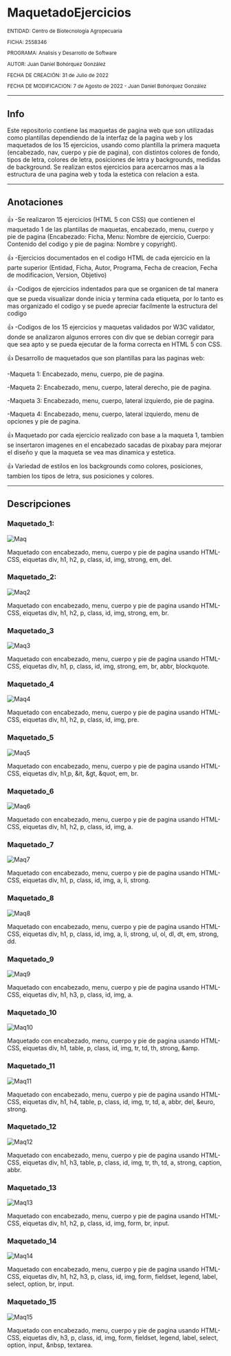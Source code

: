 # MaquetadoEjercicios

<sub>
  
ENTIDAD: Centro de Biotecnología Agropecuaria

FICHA: 2558346

PROGRAMA: Analisis y Desarrollo de Software

AUTOR: Juan Daniel Bohórquez González

FECHA DE CREACIÓN: 31 de Julio de 2022

FECHA DE MODIFICACION: 7 de Agosto de 2022 - Juan Daniel Bohórquez González
  
</sub>

-----------------------------------------------------------------------------------------------------------------------------------------------------------------------

## Info

Este repositorio contiene las maquetas de pagina web que son utilizadas como plantillas dependiendo de la interfaz de la pagina web y los maquetados de los 15 ejercicios, usando como plantilla la primera maqueta (encabezado, nav, cuerpo y pie de pagina), con distintos colores de fondo, tipos de letra, colores de letra, posiciones de letra y backgrounds, medidas de background. Se realizan estos ejercicios para acercarnos mas a la estructura de una pagina web y toda la estetica con relacion a esta.

-----------------------------------------------------------------------------------------------------------------------------------------------------------------------

## Anotaciones

:+1: -Se realizaron 15 ejercicios (HTML 5 con CSS) que contienen el maquetado 1 de las plantillas de maquetas, encabezado, menu, cuerpo y pie de pagina (Encabezado: Ficha, Menu: Nombre de ejercicio, Cuerpo: Contenido del codigo y pie de pagina: Nombre y copyright).

:+1: -Ejercicios documentados en el codigo HTML de cada ejercicio en la parte superior (Entidad, Ficha, Autor, Programa, Fecha de creacion, Fecha de modificacion, Version, Objetivo)

:+1: -Codigos de ejercicios indentados para que se organicen de tal manera que se pueda visualizar donde inicia y termina cada etiqueta, por lo tanto es mas organizado el codigo y se puede apreciar facilmente la estructura del codigo

:+1: -Codigos de los 15 ejercicios y maquetas validados por W3C validator, donde se analizaron algunos errores con div que se debian corregir para que sea apto y se pueda ejecutar de la forma correcta en HTML 5 con CSS.

:+1: Desarrollo de maquetados que son plantillas para las paginas web:

-Maqueta 1: Encabezado, menu, cuerpo, pie de pagina.

-Maqueta 2: Encabezado, menu, cuerpo, lateral derecho, pie de pagina.

-Maqueta 3: Encabezado, menu, cuerpo, lateral izquierdo, pie de pagina.

-Maqueta 4: Encabezado, menu, cuerpo, lateral izquierdo, menu de opciones y pie de pagina.

:+1: Maquetado por cada ejercicio realizado con base a la maqueta 1, tambien se insertaron imagenes en el encabezado sacadas de pixabay para mejorar el diseño y que la maqueta se vea mas dinamica y estetica.

:+1: Variedad de estilos en los backgrounds como colores, posiciones, tambien los tipos de letra, sus posiciones y colores.

-----------------------------------------------------------------------------------------------------------------------------------------------------------------------

## Descripciones

### Maquetado_1:

![Maq](https://user-images.githubusercontent.com/110575826/185756223-d9a64ed0-3ae5-48f9-affc-ebb9634ff052.jpg)

Maquetado con encabezado, menu, cuerpo y pie de pagina usando HTML-CSS, eiquetas div, h1, h2, p, class, id, img, strong, em, del.

### Maquetado_2:

![Maq2](https://user-images.githubusercontent.com/110575826/184455326-b5e91c06-c5fa-4c37-81ec-4d5e0576d138.jpg)

Maquetado con encabezado, menu, cuerpo y pie de pagina usando HTML-CSS, eiquetas div, h1, h2, p, class, id, img, strong, em, br.

### Maquetado_3

![Maq3](https://user-images.githubusercontent.com/110575826/184455760-fbfdcc4f-79e0-4ea6-8820-6f7f9ffab929.jpg)

Maquetado con encabezado, menu, cuerpo y pie de pagina usando HTML-CSS, eiquetas div, h1, p, class, id, img, strong, em, br, abbr, blockquote.

### Maquetado_4

![Maq4](https://user-images.githubusercontent.com/110575826/184456086-1822fd48-c33b-4ed9-b067-d39d1bfa8bb1.jpg)

Maquetado con encabezado, menu, cuerpo y pie de pagina usando HTML-CSS, eiquetas div, h1, h2, p, class, id, img, pre.

### Maquetado_5

![Maq5](https://user-images.githubusercontent.com/110575826/184456328-dfe339b1-6668-48ae-962d-afa5ed5018d8.jpg)

Maquetado con encabezado, menu, cuerpo y pie de pagina usando HTML-CSS, eiquetas div, h1,p, &it, &gt, &quot, em, br.

### Maquetado_6

![Maq6](https://user-images.githubusercontent.com/110575826/185756262-4ec151cd-c7e4-4c80-ba7e-24d015602f0f.jpg)

Maquetado con encabezado, menu, cuerpo y pie de pagina usando HTML-CSS, eiquetas div, h1, h2, p, class, id, img, a.

### Maquetado_7

![Maq7](https://user-images.githubusercontent.com/110575826/185756272-56d37671-05f0-44f7-aee4-4b2a72bd6b12.jpg)

Maquetado con encabezado, menu, cuerpo y pie de pagina usando HTML-CSS, eiquetas div, h1, p, class, id, img, a, li, strong.

### Maquetado_8

![Maq8](https://user-images.githubusercontent.com/110575826/185756275-9f5a974d-ec9f-440d-a7c4-cc0fcbbfe43a.jpg)

Maquetado con encabezado, menu, cuerpo y pie de pagina usando HTML-CSS, eiquetas div, h1, p, class, id, img, a, li, strong, ul, ol, dl, dt, em, strong, dd.

### Maquetado_9

![Maq9](https://user-images.githubusercontent.com/110575826/185756281-903f82ef-4dcb-4611-878e-f09fbba5dc16.jpg)

Maquetado con encabezado, menu, cuerpo y pie de pagina usando HTML-CSS, eiquetas div, h1, h3, p, class, id, img, a.

### Maquetado_10

![Maq10](https://user-images.githubusercontent.com/110575826/185756290-3fa4d6f6-0c6e-48a4-becc-67d3c6c4bb10.jpg)

Maquetado con encabezado, menu, cuerpo y pie de pagina usando HTML-CSS, eiquetas div, h1, table, p, class, id, img, tr, td, th, strong, &amp.

### Maquetado_11

![Maq11](https://user-images.githubusercontent.com/110575826/185756298-37cc4afb-0ec4-4cd3-9c38-55a80193fb8a.jpg)

Maquetado con encabezado, menu, cuerpo y pie de pagina usando HTML-CSS, eiquetas div, h1, h4, table, p, class, id, img, tr, td, a, abbr, del, &euro, strong. 

### Maquetado_12

![Maq12](https://user-images.githubusercontent.com/110575826/185756310-ad89c124-88f5-4fa1-839a-d72e9d40c4ae.jpg)

Maquetado con encabezado, menu, cuerpo y pie de pagina usando HTML-CSS, eiquetas div, h1, h3, table, p, class, id, img, tr, th, td, a, strong, caption, abbr.

### Maquetado_13

![Maq13](https://user-images.githubusercontent.com/110575826/184468288-1652936f-0c0a-4a32-b8eb-d280d29be447.jpg)

Maquetado con encabezado, menu, cuerpo y pie de pagina usando HTML-CSS, eiquetas div, h1, h2, p, class, id, img, form, br, input.

### Maquetado_14

![Maq14](https://user-images.githubusercontent.com/110575826/185756321-2d2ab7e1-a272-4e88-872f-facca50e5148.jpg)

Maquetado con encabezado, menu, cuerpo y pie de pagina usando HTML-CSS, eiquetas div, h1, h2, h3, p, class, id, img, form, fieldset, legend, label, select, option, br, input.

### Maquetado_15

![Maq15](https://user-images.githubusercontent.com/110575826/185756325-f44cd98d-6b70-471e-bd88-e6e8654b27d3.jpg)

Maquetado con encabezado, menu, cuerpo y pie de pagina usando HTML-CSS, eiquetas div, h3, p, class, id, img, form, fieldset, legend, label, select, option, input, &nbsp, textarea.
